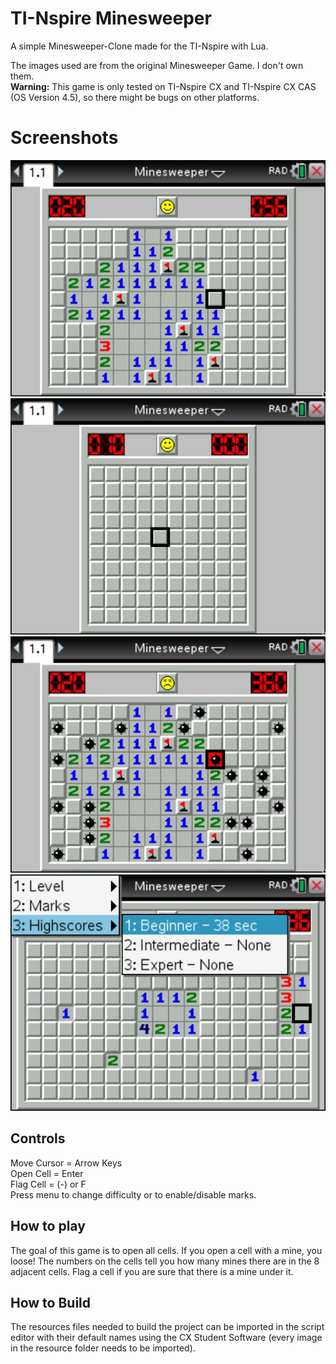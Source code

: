 # TI-Nspire Minesweeper
A simple Minesweeper-Clone made for the TI-Nspire with Lua.

The images used are from the original Minesweeper Game. I don't own them.<br>
**Warning:** This game is only tested on TI-Nspire CX and TI-Nspire CX CAS (OS Version 4.5), so there might be bugs on other platforms.


# Screenshots

![Screenshot 1](screenshots/Screenshot1.png)
![Screenshot 2](screenshots/Screenshot2.png)
![Screenshot 3](screenshots/Screenshot3.png)
![Screenshot 4](screenshots/Screenshot4.png)


## Controls
Move Cursor = Arrow Keys<br>
Open Cell = Enter<br>
Flag Cell = (-)    or    F<br>
Press menu to change difficulty or to enable/disable marks.<br>


## How to play
The goal of this game is to open all cells.
If you open a cell with a mine, you loose!
The numbers on the cells tell you how many mines there are in the 8 adjacent cells.
Flag a cell if you are sure that there is a mine under it.


## How to Build
The resources files needed to build the project can be imported in the script editor with their default names using the CX Student Software (every image in the resource folder needs to be imported).